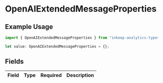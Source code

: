 # OpenAIExtendedMessageProperties

## Example Usage

```typescript
import { OpenAIExtendedMessageProperties } from "inkeep-analytics-typescript/models/components";

let value: OpenAIExtendedMessageProperties = {};
```

## Fields

| Field       | Type        | Required    | Description |
| ----------- | ----------- | ----------- | ----------- |